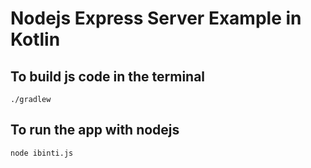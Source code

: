 # Nodejs Express Server Example in Kotlin

## To build js code in the terminal
```
./gradlew 
```

## To run the app with nodejs
```
node ibinti.js
```